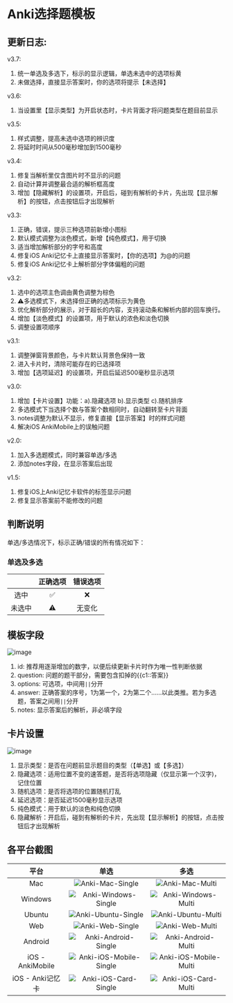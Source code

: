 # Anki选择题模板

## 更新日志:
v3.7:
1. 统一单选及多选下，标示的显示逻辑，单选未选中的选项标黄
2. 未做选择，直接显示答案时，你的选项将提示【未选择】

v3.6:
1. 当设置里【显示类型】为开启状态时，卡片背面才将问题类型在题目前显示

v3.5:
1. 样式调整，提高未选中选项的辨识度
2. 将延时时间从500毫秒增加到1500毫秒

v3.4:
1. 修复当解析里仅含图片时不显示的问题
2. 自动计算并调整最合适的解析框高度
3. 增加【隐藏解析】的设置项，开启后，碰到有解析的卡片，先出现【显示解析】的按钮，点击按钮后才出现解析 

v3.3:
1. 正确，错误，提示三种选项前新增小图标
2. 默认模式调整为淡色模式，新增【纯色模式】，用于切换
3. 适当增加解析部分的字号和高度
4. 修复iOS Anki记忆卡上直接显示答案时，【你的选项】为@的问题
5. 修复iOS Anki记忆卡上解析部分字体偏粗的问题

v3.2:
1. 选中的选项主色调由黄色调整为棕色
2. ⚠️多选模式下，未选择但正确的选项标示为黄色
3. 优化解析部分的展示，对于超长的内容，支持滚动条和解析内部的回车换行。
4. 增加【淡色模式】的设置项，用于默认的浓色和淡色切换
5. 调整设置项顺序

v3.1:
1. 调整弹窗背景颜色，与卡片默认背景色保持一致
2. 进入卡片时，清除可能存在的已选择项
3. 增加【选项延迟】的设置项，开启后延迟500毫秒显示选项

v3.0:
1. 增加【卡片设置】功能：a).隐藏选项 b).显示类型 c).随机排序
2. 多选模式下当选择个数与答案个数相同时，自动翻转至卡片背面
3. notes调整为默认不显示，修复直接【显示答案】时的样式问题
4. 解决iOS AnkiMobile上的误触问题

v2.0:
1. 加入多选题模式，同时兼容单选/多选
2. 添加notes字段，在显示答案后出现

v1.5: 
1. 修复iOS上Anki记忆卡软件的标签显示问题
2. 修复显示答案前不能修改的问题

## 判断说明
单选/多选情况下，标示正确/错误的所有情况如下：
### 单选及多选
|       | 正确选项 | 错误选项 |
| :---: | :----: | :----: |
| 选中   |   ✅   |  ❌    |
| 未选中 |    ⚠️   | 无变化  |

## 模板字段
![image](screens/fields.png)
1. id: 推荐用逐渐增加的数字，以便后续更新卡片时作为唯一性判断依据
2. question: 问题的题干部分，需要包含扣掉的{{c1::答案}}
3. options: 可选项，中间用`||`分开
4. answer: 正确答案的序号，1为第一个，2为第二个……以此类推。若为多选题，答案之间用`||`分开
5. notes: 显示答案后的解析，非必填字段

## 卡片设置
![image](screens/settings.png)
1. 显示类型：是否在问题前显示题目的类型（【单选】或【多选】）
2. 隐藏选项：适用位置不变的速答题，是否将选项隐藏（仅显示第一个汉字)，记住位置
3. 随机选项：是否将选项的位置随机打乱
4. 延迟选项：是否延迟1500毫秒显示选项
5. 纯色模式：用于默认的淡色和纯色切换
6. 隐藏解析：开启后，碰到有解析的卡片，先出现【显示解析】的按钮，点击按钮后才出现解析

## 各平台截图
|平台             | 单选 | 多选 |
|:--------------:|:----:|:----:|
|Mac             | ![Anki-Mac-Single](screens/1-mac-single.png) | ![Anki-Mac-Multi](screens/1-mac-multi.png) |
|Windows         | ![Anki-Windows-Single](screens/2-windows-single.png) | ![Anki-Windows-Multi](screens/2-windows-multi.png) |
|Ubuntu          | ![Anki-Ubuntu-Single](screens/3-ubuntu-single.png) | ![Anki-Ubuntu-Multi](screens/3-ubuntu-multi.png) |
|Web             | ![Anki-Web-Single](screens/4-web-single.png) | ![Anki-Web-Multi](screens/4-web-multi.png) |
|Android         | ![Anki-Android-Single](screens/5-android-single.jpg) | ![Anki-Android-Multi](screens/5-android-multi.jpg) |
|iOS - AnkiMobile| ![Anki-iOS-Mobile-Single](screens/6-ios-mobile-single.png) | ![Anki-iOS-Mobile-Multi](screens/6-ios-mobile-multi.png) |
|iOS - Anki记忆卡 | ![Anki-iOS-Card-Single](screens/7-ios-card-single.png) | ![Anki-iOS-Card-Multi](screens/7-ios-card-multi.png) |





